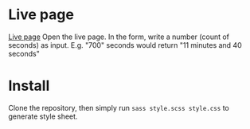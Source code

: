 # Live page

[Live page](https://franckyiside.eu/seconds-count/)
Open the live page. In the form, write a number (count of seconds) as input. E.g. "700" seconds would return "11 minutes and 40 seconds"

# Install

Clone the repository, then simply run `sass style.scss style.css` to generate style sheet.
